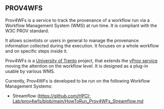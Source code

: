 ## PROV4WFS
Prov4WFs is a service to track the provenance of a workflow run via a Workflow Management System (WMS) at run time. It is compliant with the W3C PROV standard.

It allows scientists or users in general to manage the provenance information collected during the execution. It focuses on a whole workflow and on specific steps inside it.

Prov4WFs is a [University of Trento](https://www.unitn.it) project, that extends the [yProv service](https://github.com/HPCI-Lab/yProv) moving the attention on the workflow level. It is designed as a plug-in usable by various WMS.

Currently, Prov4WFs is developed to be run on the following Workflow Management Systems:
-  Streamflow (https://github.com/HPCI-Lab/prov4wfs/blob/main/HowToRun_Prov4WFs_Streamflow.md
<!---
-  Cylc (
-  ecFlow (
-->



